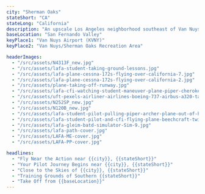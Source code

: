 ```yaml
---
city: "Sherman Oaks"
stateShort: "CA"
stateLong: "California"
description: "An upscale Los Angeles neighborhood southeast of Van Nuys, offering convenient access to general aviation hubs."
baseLocation: "San Fernando Valley"
keyPlace1: "Van Nuys Airport (KVNY)"
keyPlace2: "Van Nuys/Sherman Oaks Recreation Area"

headerImages:
  - "/src/assets/N4313F_new.jpg"
  - "/src/assets/lafa-student-taking-ground-lessons.jpg"
  - "/src/assets/lafa-plane-cessna-172s-flying-over-california-7.jpg"
  - "/src/assets/lafa-plane-cessna-172s-flying-over-california-2.jpg"
  - "/src/assets/plane-taking-off-runway.jpg"
  - "/src/assets/lafa-cfi-watching-student-maneuver-plane-piper-cherokee-outside-hangar.jpg"
  - "/src/assets/uft-pexels-airliner-airlines-boeing-737-airbus-a320-taking-off-runway.jpg"
  - "/src/assets/N252SP_new.jpg"
  - "/src/assets/N120B_new.jpg"
  - "/src/assets/lafa-student-pilot-pulling-piper-archer-plane-out-of-hangar-2.jpg"
  - "/src/assets/lafa-student-pilot-and-cfi-flying-plane-beechcraft-twin-engine-4.jpg"
  - "/src/assets/lafa-gleim-batd-simulator-Sim-9.jpg"
  - "/src/assets/lafa-path-cover.jpg"
  - "/src/assets/LAFA-ME-cover.jpg"
  - "/src/assets/LAFA-PP-cover.jpg"

headlines:
  - "Fly Near the Action near {{city}}, {{stateShort}}"
  - "Your Pilot Journey Begins near {{city}}, {{stateShort}}"
  - "Close to the Skies of {{city}}, {{stateShort}}"
  - "Training Grounds of Southern {{stateShort}}"
  - "Take Off from {{baseLocation}}"
---
```

